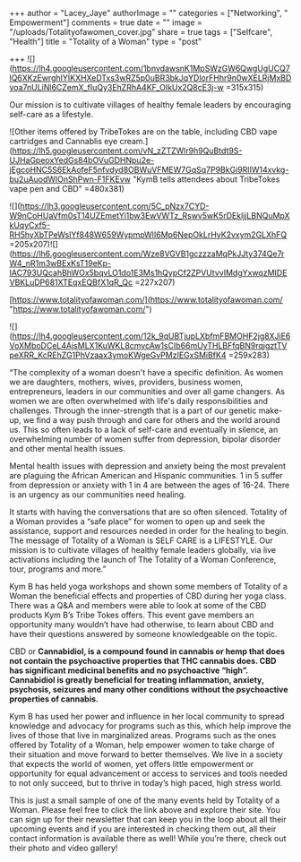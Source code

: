 +++
author = "Lacey_Jaye"
authorImage = ""
categories = ["Networking", " Empowerment"]
comments = true
date = ""
image = "/uploads/Totalityofawomen_cover.jpg"
share = true
tags = ["Selfcare", "Health"]
title = "Totality of a Woman"
type = "post"

+++
![](https://lh4.googleusercontent.com/1bnvdawsnK1MpSWzGW6QwgUgUCQ7lQ6XKzEwrghIYIKXHXeDTxs3wRZ5p0uBR3bkJqYDlorFHhr9n0wXELRjMxBDvoa7nULiNl6CZemX_fIuQy3EhZRhA4KF_OIkUx2Q8cE3j-w =315x315)

Our mission is to cultivate villages of healthy female leaders by encouraging self-care as a lifestyle.

![Other items offered by TribeTokes are on the table, including CBD vape cartridges and Cannablis eye cream.](https://lh5.googleusercontent.com/vN_zZTZWlr9h9QuBtdt9S-UJHaGpeoxYedGs84bOVuGDHNpu2e-jEgcoHNC5S6EkAofeF5nfvdyd8OBWuVFMEW7GqSq7P9BkGi9RlIW14xvkg-bu2uAuodWlOnShPwn-F1FKEvw "KymB tells attendees about TribeTokes vape pen and CBD" =480x381)

![](https://lh3.googleusercontent.com/5C_pNzx7CYD-W9nCoHUaVfm0sT14UZEmetYi1bw3EwVWTz_Rswv5wK5rDEkljjLBNQuMpXkUqyCxf5-RH5hyXbTPeWslYf848W659WypmpWlI6Mp6NepOkLrHyK2vxym2GLXhFQ =205x207)![](https://lh6.googleusercontent.com/Wze8VGVB1gczzzaMqPkJJty374Qe7rW4_nR1m3wBExKsT19eKp-IAC793UQcahBhWOx5bqvLO1do1E3Ms1hQypCf2ZPVUtvvIMdgYxwqzMIDEVBKLuDP681XTEqxEQBfX1qR_Qc =227x207)

[https://www.totalityofawoman.com/](https://www.totalityofawoman.com/ "https://www.totalityofawoman.com/")

![](https://lh4.googleusercontent.com/12k_9qUBTjupLXbfmFBMOHF2jg8XJiE6VoXMboDCeL4AjsMLX1KuWKL8cmycAw1sCIb66mUyTHLBFfqBN9rqjgztTVpeXRR_KcREhZG1PhVzaax3ymoKWgeGvPMzIEGxSMiBfK4 =259x283)

“The complexity of a woman doesn't have a specific definition. As women we are daughters, mothers, wives, providers, business women, entrepreneurs, leaders in our communities and over all game changers. As women we are often overwhelmed with life's daily responsibilities and challenges. Through the inner-strength that is a part of our genetic make-up, we find a way push through and care for others and the world around us. This so often leads to a lack of self-care and eventually in silence, an overwhelming number of women suffer from depression, bipolar disorder and other mental health issues.

Mental health issues with depression and anxiety being the most prevalent are plaguing the African American and Hispanic communities. 1 in 5 suffer from depression or anxiety with 1 in 4 are between the ages of 16-24. There is an urgency as our communities need healing.

It starts with having the conversations that are so often silenced. Totality of a Woman provides a “safe place” for women to open up and seek the assistance, support and resources needed in order for the healing to begin. The message of Totality of a Woman is SELF CARE is a LIFESTYLE. Our mission is to cultivate villages of healthy female leaders globally, via live activations including the launch of The Totality of a Woman Conference, tour, programs and more.”

Kym B has held yoga workshops and shown some members of Totality of a Woman the beneficial effects and properties of CBD during her yoga class. There was a Q&A and members were able to look at some of the CBD products Kym B’s Tribe Tokes offers. This event gave members an opportunity many wouldn’t have had otherwise, to learn about CBD and have their questions answered by someone knowledgeable on the topic.

CBD or **Cannabidiol, is a compound found in cannabis or hemp that does not contain the psychoactive properties that THC cannabis does. CBD has significant medicinal benefits and no psychoactive “high”. Cannabidiol is greatly beneficial for treating inflammation, anxiety, psychosis, seizures and many other conditions without the psychoactive properties of cannabis.**

Kym B has used her power and influence in her local community to spread knowledge and advocacy for programs such as this, which help improve the lives of those that live in marginalized areas. Programs such as the ones offered by Totality of a Woman, help empower women to take charge of their situation and move forward to better themselves. We live in a society that expects the world of women, yet offers little empowerment or opportunity for equal advancement or access to services and tools needed to not only succeed, but to thrive in today’s high paced, high stress world.

This is just a small sample of one of the many events held by Totality of a Woman. Please feel free to click the link above and explore their site. You can sign up for their newsletter that can keep you in the loop about all their upcoming events and if you are interested in checking them out, all their contact information is available there as well! While you’re there, check out their photo and video gallery!
